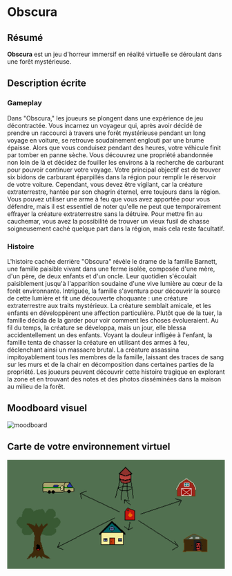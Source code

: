 # Obscura


## Résumé
**Obscura** est un jeu d'horreur immersif en réalité virtuelle se déroulant dans une forêt mystérieuse.

## Description écrite

### Gameplay

Dans "Obscura," les joueurs se plongent dans une expérience de jeu décontractée. Vous incarnez un voyageur qui, après avoir décidé de prendre un raccourci à travers une forêt mystérieuse pendant un long voyage en voiture, se retrouve soudainement englouti par une brume épaisse. Alors que vous conduisez pendant des heures, votre véhicule finit par tomber en panne sèche. Vous découvrez une propriété abandonnée non loin de là et décidez de fouiller les environs à la recherche de carburant pour pouvoir continuer votre voyage. Votre principal objectif est de trouver six bidons de carburant éparpillés dans la région pour remplir le réservoir de votre voiture. Cependant, vous devez être vigilant, car la créature extraterrestre, hantée par son chagrin éternel, erre toujours dans la région. Vous pouvez utiliser une arme à feu que vous avez apportée pour vous défendre, mais il est essentiel de noter qu'elle ne peut que temporairement effrayer la créature extraterrestre sans la détruire. Pour mettre fin au cauchemar, vous avez la possibilité de trouver un vieux fusil de chasse soigneusement caché quelque part dans la région, mais cela reste facultatif.

### Histoire 

L'histoire cachée derrière "Obscura" révèle le drame de la famille Barnett, une famille paisible vivant dans une ferme isolée, composée d'une mère, d'un père, de deux enfants et d'un oncle. Leur quotidien s'écoulait paisiblement jusqu'à l'apparition soudaine d'une vive lumière au cœur de la forêt environnante. Intriguée, la famille s'aventura pour découvrir la source de cette lumière et fit une découverte choquante : une créature extraterrestre aux traits mystérieux. La créature semblait amicale, et les enfants en développèrent une affection particulière. Plutôt que de la tuer, la famille décida de la garder pour voir comment les choses évolueraient. Au fil du temps, la créature se développa, mais un jour, elle blessa accidentellement un des enfants. Voyant la douleur infligée à l'enfant, la famille tenta de chasser la créature en utilisant des armes à feu, déclenchant ainsi un massacre brutal. La créature assassina impitoyablement tous les membres de la famille, laissant des traces de sang sur les murs et de la chair en décomposition dans certaines parties de la propriété. Les joueurs peuvent découvrir cette histoire tragique en explorant la zone et en trouvant des notes et des photos disséminées dans la maison au milieu de la forêt.


## Moodboard visuel
![moodboard](moodboard.png)

## Carte de votre environnement virtuel
![map](boohoo.png)
